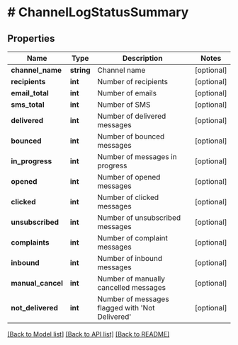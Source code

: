 # # ChannelLogStatusSummary

## Properties

Name | Type | Description | Notes
------------ | ------------- | ------------- | -------------
**channel_name** | **string** | Channel name | [optional]
**recipients** | **int** | Number of recipients | [optional]
**email_total** | **int** | Number of emails | [optional]
**sms_total** | **int** | Number of SMS | [optional]
**delivered** | **int** | Number of delivered messages | [optional]
**bounced** | **int** | Number of bounced messages | [optional]
**in_progress** | **int** | Number of messages in progress | [optional]
**opened** | **int** | Number of opened messages | [optional]
**clicked** | **int** | Number of clicked messages | [optional]
**unsubscribed** | **int** | Number of unsubscribed messages | [optional]
**complaints** | **int** | Number of complaint messages | [optional]
**inbound** | **int** | Number of inbound messages | [optional]
**manual_cancel** | **int** | Number of manually cancelled messages | [optional]
**not_delivered** | **int** | Number of messages flagged with &#39;Not Delivered&#39; | [optional]

[[Back to Model list]](../../README.md#models) [[Back to API list]](../../README.md#endpoints) [[Back to README]](../../README.md)
